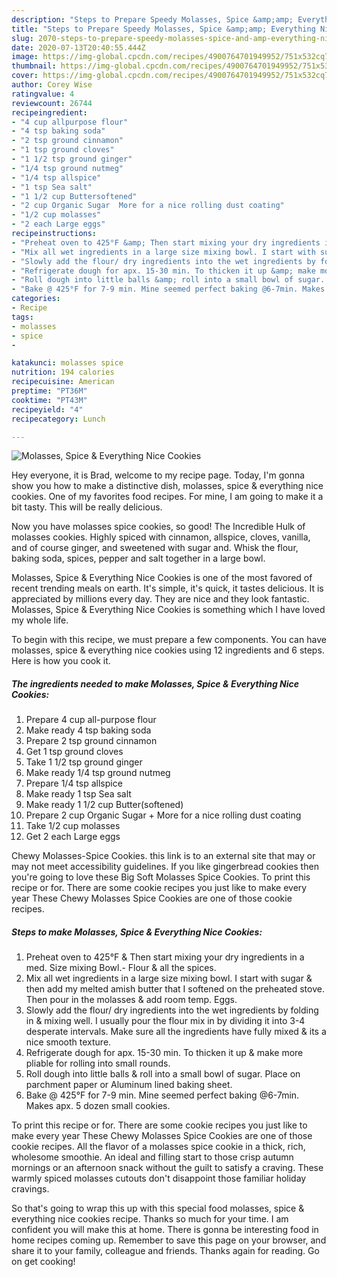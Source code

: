 ```yaml
---
description: "Steps to Prepare Speedy Molasses, Spice &amp;amp; Everything Nice Cookies"
title: "Steps to Prepare Speedy Molasses, Spice &amp;amp; Everything Nice Cookies"
slug: 2070-steps-to-prepare-speedy-molasses-spice-and-amp-everything-nice-cookies
date: 2020-07-13T20:40:55.444Z
image: https://img-global.cpcdn.com/recipes/4900764701949952/751x532cq70/molasses-spice-everything-nice-cookies-recipe-main-photo.jpg
thumbnail: https://img-global.cpcdn.com/recipes/4900764701949952/751x532cq70/molasses-spice-everything-nice-cookies-recipe-main-photo.jpg
cover: https://img-global.cpcdn.com/recipes/4900764701949952/751x532cq70/molasses-spice-everything-nice-cookies-recipe-main-photo.jpg
author: Corey Wise
ratingvalue: 4
reviewcount: 26744
recipeingredient:
- "4 cup allpurpose flour"
- "4 tsp baking soda"
- "2 tsp ground cinnamon"
- "1 tsp ground cloves"
- "1 1/2 tsp ground ginger"
- "1/4 tsp ground nutmeg"
- "1/4 tsp allspice"
- "1 tsp Sea salt"
- "1 1/2 cup Buttersoftened"
- "2 cup Organic Sugar  More for a nice rolling dust coating"
- "1/2 cup molasses"
- "2 each Large eggs"
recipeinstructions:
- "Preheat oven to 425°F &amp; Then start mixing your dry ingredients in a med. Size mixing Bowl.- Flour &amp; all the spices."
- "Mix all wet ingredients in a large size mixing bowl. I start with sugar &amp; then add my melted amish butter that I softened on the preheated stove. Then pour in the molasses &amp; add room temp. Eggs."
- "Slowly add the flour/ dry ingredients into the wet ingredients by folding in &amp; mixing well. I usually pour the flour mix in by dividing it into 3-4 desperate intervals. Make sure all the ingredients have fully mixed &amp; its a nice smooth texture."
- "Refrigerate dough for apx. 15-30 min. To thicken it up &amp; make more pliable for rolling into small rounds."
- "Roll dough into little balls &amp; roll into a small bowl of sugar. Place on parchment paper or Aluminum lined baking sheet."
- "Bake @ 425°F for 7-9 min. Mine seemed perfect baking @6-7min. Makes apx. 5 dozen small cookies."
categories:
- Recipe
tags:
- molasses
- spice
- 

katakunci: molasses spice  
nutrition: 194 calories
recipecuisine: American
preptime: "PT36M"
cooktime: "PT43M"
recipeyield: "4"
recipecategory: Lunch

---
```



![Molasses, Spice &amp; Everything Nice Cookies](https://img-global.cpcdn.com/recipes/4900764701949952/751x532cq70/molasses-spice-everything-nice-cookies-recipe-main-photo.jpg)

Hey everyone, it is Brad, welcome to my recipe page. Today, I'm gonna show you how to make a distinctive dish, molasses, spice &amp; everything nice cookies. One of my favorites food recipes. For mine, I am going to make it a bit tasty. This will be really delicious.

Now you have molasses spice cookies, so good! The Incredible Hulk of molasses cookies. Highly spiced with cinnamon, allspice, cloves, vanilla, and of course ginger, and sweetened with sugar and. Whisk the flour, baking soda, spices, pepper and salt together in a large bowl.

Molasses, Spice &amp; Everything Nice Cookies is one of the most favored of recent trending meals on earth. It's simple, it's quick, it tastes delicious. It is appreciated by millions every day. They are nice and they look fantastic. Molasses, Spice &amp; Everything Nice Cookies is something which I have loved my whole life.


To begin with this recipe, we must prepare a few components. You can have molasses, spice &amp; everything nice cookies using 12 ingredients and 6 steps. Here is how you cook it.

<!--inarticleads1-->

##### The ingredients needed to make Molasses, Spice &amp; Everything Nice Cookies:

1. Prepare 4 cup all-purpose flour
1. Make ready 4 tsp baking soda
1. Prepare 2 tsp ground cinnamon
1. Get 1 tsp ground cloves
1. Take 1 1/2 tsp ground ginger
1. Make ready 1/4 tsp ground nutmeg
1. Prepare 1/4 tsp allspice
1. Make ready 1 tsp Sea salt
1. Make ready 1 1/2 cup Butter(softened)
1. Prepare 2 cup Organic Sugar + More for a nice rolling dust coating
1. Take 1/2 cup molasses
1. Get 2 each Large eggs


Chewy Molasses-Spice Cookies. this link is to an external site that may or may not meet accessibility guidelines. If you like gingerbread cookies then you&#39;re going to love these Big Soft Molasses Spice Cookies. To print this recipe or for. There are some cookie recipes you just like to make every year These Chewy Molasses Spice Cookies are one of those cookie recipes. 

<!--inarticleads2-->

##### Steps to make Molasses, Spice &amp; Everything Nice Cookies:

1. Preheat oven to 425°F &amp; Then start mixing your dry ingredients in a med. Size mixing Bowl.- Flour &amp; all the spices.
1. Mix all wet ingredients in a large size mixing bowl. I start with sugar &amp; then add my melted amish butter that I softened on the preheated stove. Then pour in the molasses &amp; add room temp. Eggs.
1. Slowly add the flour/ dry ingredients into the wet ingredients by folding in &amp; mixing well. I usually pour the flour mix in by dividing it into 3-4 desperate intervals. Make sure all the ingredients have fully mixed &amp; its a nice smooth texture.
1. Refrigerate dough for apx. 15-30 min. To thicken it up &amp; make more pliable for rolling into small rounds.
1. Roll dough into little balls &amp; roll into a small bowl of sugar. Place on parchment paper or Aluminum lined baking sheet.
1. Bake @ 425°F for 7-9 min. Mine seemed perfect baking @6-7min. Makes apx. 5 dozen small cookies.


To print this recipe or for. There are some cookie recipes you just like to make every year These Chewy Molasses Spice Cookies are one of those cookie recipes. All the flavor of a molasses spice cookie in a thick, rich, wholesome smoothie. An ideal and filling start to those crisp autumn mornings or an afternoon snack without the guilt to satisfy a craving. These warmly spiced molasses cutouts don&#39;t disappoint those familiar holiday cravings. 

So that's going to wrap this up with this special food molasses, spice &amp; everything nice cookies recipe. Thanks so much for your time. I am confident you will make this at home. There is gonna be interesting food in home recipes coming up. Remember to save this page on your browser, and share it to your family, colleague and friends. Thanks again for reading. Go on get cooking!
